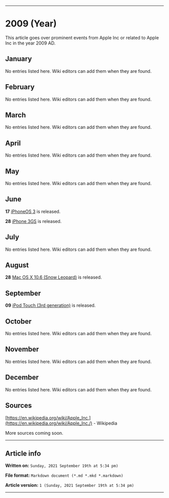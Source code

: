
***

# 2009 (Year)

<!-- This article is about the year. For the 1984 Apple advertisement, go [here](https://github.com/seanpm2001/WacOS/wiki/1984(Advertisement)) for the Dystopian novel see [here](https://github.com/seanpm2001/WacOS/wiki/1984(Dystopia)/) !-->

This article goes over prominent events from Apple Inc or related to Apple Inc in the year 2009 AD.

## January

No entries listed here. Wiki editors can add them when they are found.

## February

No entries listed here. Wiki editors can add them when they are found.

## March

No entries listed here. Wiki editors can add them when they are found.

## April

No entries listed here. Wiki editors can add them when they are found.

## May

No entries listed here. Wiki editors can add them when they are found.

## June

**17** [iPhoneOS 3](https://github.com/seanpm2001/WacOS/wiki/iPhoneOS-3/) is released.

**28** [iPhone 3GS](https://github.com/seanpm2001/WacOS/wiki/iPhone-3GS/) is released.

## July

No entries listed here. Wiki editors can add them when they are found.

## August

**28** [Mac OS X 10.6 (Snow Leopard)](https://github.com/seanpm2001/WacOS/wiki/MacOS_X_10-6/) is released.

## September

**09** [iPod Touch (3rd generation)](https://github.com/seanpm2001/WacOS/wiki/iPod-Touch-(2nd-generation)/) is released.

## October

No entries listed here. Wiki editors can add them when they are found.

## November

No entries listed here. Wiki editors can add them when they are found.

## December

No entries listed here. Wiki editors can add them when they are found.

## Sources

[https://en.wikipedia.org/wiki/Apple_Inc.](https://en.wikipedia.org/wiki/Apple_Inc./) - Wikipedia

More sources coming soon.

***

## Article info

**Written on:** `Sunday, 2021 September 19th at 5:34 pm)`

**File format:** `Markdown document (*.md *.mkd *.markdown)`

**Article version:** `1 (Sunday, 2021 September 19th at 5:34 pm)`

***

